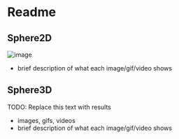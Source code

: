 # Readme

## Sphere2D

![image](https://user-images.githubusercontent.com/89867062/132575063-5f6457c6-ca4c-4940-94f2-8ca5f3aafdc1.png)

* brief description of what each image/gif/video shows

## Sphere3D

TODO: Replace this text with results

* images, gifs, videos
* brief description of what each image/gif/video shows
